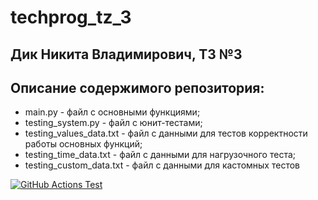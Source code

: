 # techprog_tz_3
## Дик Никита Владимирович, ТЗ №3
## Описание содержимого репозитория: 
* main.py - файл с основными функциями; 
* testing_system.py - файл с юнит-тестами; 
* testing_values_data.txt - файл с данными для тестов корректности работы основных функций; 
* testing_time_data.txt - файл с данными для нагрузочного теста; 
* testing_custom_data.txt - файл с данными для кастомных тестов

[![GitHub Actions Test](https://github.com/nikdiknik/techprog_tz_3/actions/workflows/github-test.yml/badge.svg)](https://github.com/nikdiknik/techprog_tz_3/actions/workflows/github-test.yml)
